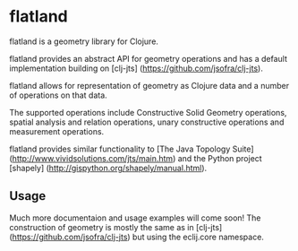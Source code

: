 # flatland

flatland is a geometry library for Clojure.

flatland provides an abstract API for geometry operations and has a default implementation building on [clj-jts] (https://github.com/jsofra/clj-jts).

flatland allows for representation of geometry as Clojure data and a number of operations on that data.

The supported operations include Constructive Solid Geometry operations, spatial analysis and relation operations, unary constructive operations and measurement operations.


flatland provides similar functionality to [The Java Topology Suite] (http://www.vividsolutions.com/jts/main.htm) and the Python project [shapely] (http://gispython.org/shapely/manual.html).

## Usage

Much more documentaion and usage examples will come soon!
The construction of geometry is mostly the same as in [clj-jts] (https://github.com/jsofra/clj-jts) but using the eclij.core namespace.

